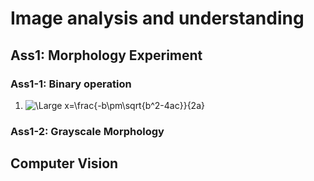 # Image analysis and understanding
## Ass1: Morphology Experiment
### Ass1-1: Binary operation
1. ![\Large x=\frac{-b\pm\sqrt{b^2-4ac}}{2a}](https://latex.codecogs.com/svg.latex?\Large&space;x=\frac{-b\pm\sqrt{b^2-4ac}}{2a}) 
### Ass1-2: Grayscale Morphology
## Computer Vision
